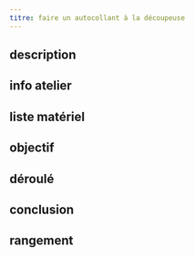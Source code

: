```yaml
---
titre: faire un autocollant à la découpeuse
---
```


## description

## info atelier

## liste matériel

## objectif

## déroulé

## conclusion

## rangement
